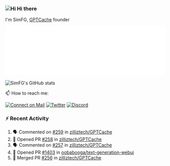 ### <img src='https://qpluspicture.oss-cn-beijing.aliyuncs.com/6LjjQA/Hi.gif' alt='Hi' width="24"/> Hi there

I'm SimFG, [GPTCache](https://github.com/zilliztech/GPTCache) founder

![Metrics 👋](/metrics.plugin.followup.user.svg)

![SimFG's GitHub stats](https://github-readme-stats.vercel.app/api?username=SimFG&show_icons=true&theme=radical&count_private=true)

📫 How to reach me:

[![Connect on Mail](https://img.shields.io/badge/Ask%20me-anything-1abc9c.svg)](mailto:1142838399@qq.com)
[![Twitter](https://img.shields.io/twitter/follow/FogSim?style=social)](https://twitter.com/FogSim)
[![Discord](https://img.shields.io/discord/1092648432495251507?label=Discord&logo=discord)](https://discord.gg/Q8C6WEjSWV)

### :zap: Recent Activity

<!--START_SECTION:activity-->
1. 🗣 Commented on [#259](https://github.com/zilliztech/GPTCache/issues/259) in [zilliztech/GPTCache](https://github.com/zilliztech/GPTCache)
2. 💪 Opened PR [#258](https://github.com/zilliztech/GPTCache/pull/258) in [zilliztech/GPTCache](https://github.com/zilliztech/GPTCache)
3. 🗣 Commented on [#257](https://github.com/zilliztech/GPTCache/issues/257) in [zilliztech/GPTCache](https://github.com/zilliztech/GPTCache)
4. 💪 Opened PR [#1403](https://github.com/oobabooga/text-generation-webui/pull/1403) in [oobabooga/text-generation-webui](https://github.com/oobabooga/text-generation-webui)
5. 🎉 Merged PR [#256](https://github.com/zilliztech/GPTCache/pull/256) in [zilliztech/GPTCache](https://github.com/zilliztech/GPTCache)
<!--END_SECTION:activity-->

